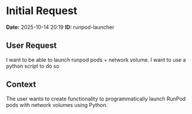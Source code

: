 # Initial Request

**Date:** 2025-10-14 20:19
**ID:** runpod-launcher

## User Request

I want to be able to launch runpod pods + network volume. I want to use a python script to do so

## Context

The user wants to create functionality to programmatically launch RunPod pods with network volumes using Python.